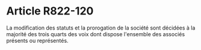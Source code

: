 # Article R822-120

La modification des statuts et la prorogation de la société sont décidées à la majorité des trois quarts des voix dont dispose l'ensemble des associés présents ou représentés.